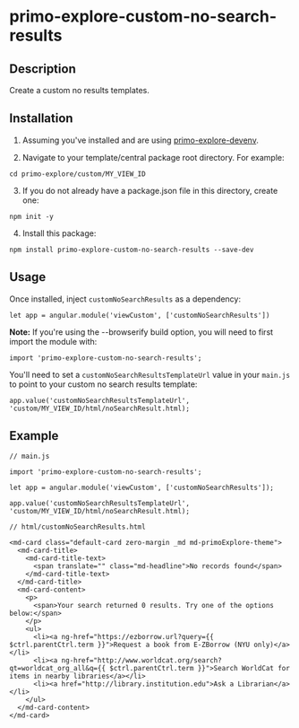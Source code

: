 # primo-explore-custom-no-search-results

## Description

Create a custom no results templates.

## Installation

1. Assuming you've installed and are using [primo-explore-devenv](https://github.com/ExLibrisGroup/primo-explore-devenv).

2. Navigate to your template/central package root directory. For example:
  ```
  cd primo-explore/custom/MY_VIEW_ID
  ```
3. If you do not already have a package.json file in this directory, create one:
  ```
  npm init -y
  ```
4. Install this package:
  ```
  npm install primo-explore-custom-no-search-results --save-dev
  ```

## Usage

Once installed, inject `customNoSearchResults` as a dependency:

```
let app = angular.module('viewCustom', ['customNoSearchResults'])
```

**Note:** If you're using the --browserify build option, you will need to first import the module with:

```
import 'primo-explore-custom-no-search-results';
```

You'll need to set a `customNoSearchResultsTemplateUrl` value in your `main.js` to point to your custom no search results template:

```
app.value('customNoSearchResultsTemplateUrl', 'custom/MY_VIEW_ID/html/noSearchResult.html);
```

## Example

```
// main.js

import 'primo-explore-custom-no-search-results';

let app = angular.module('viewCustom', ['customNoSearchResults']);

app.value('customNoSearchResultsTemplateUrl', 'custom/MY_VIEW_ID/html/noSearchResult.html);

// html/customNoSearchResults.html

<md-card class="default-card zero-margin _md md-primoExplore-theme">
  <md-card-title>
    <md-card-title-text>
      <span translate="" class="md-headline">No records found</span>
    </md-card-title-text>
  </md-card-title>
  <md-card-content>
    <p>
      <span>Your search returned 0 results. Try one of the options below:</span>
    </p>
    <ul>
      <li><a ng-href="https://ezborrow.url?query={{ $ctrl.parentCtrl.term }}">Request a book from E-ZBorrow (NYU only)</a></li>
      <li><a ng-href="http://www.worldcat.org/search?qt=worldcat_org_all&q={{ $ctrl.parentCtrl.term }}">Search WorldCat for items in nearby libraries</a></li>
      <li><a href="http://library.institution.edu">Ask a Librarian</a></li>
    </ul>
  </md-card-content>
</md-card>
```
